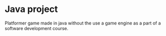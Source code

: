 # Java project
Platformer game made in java without the use a game engine as a part of a software development course.
